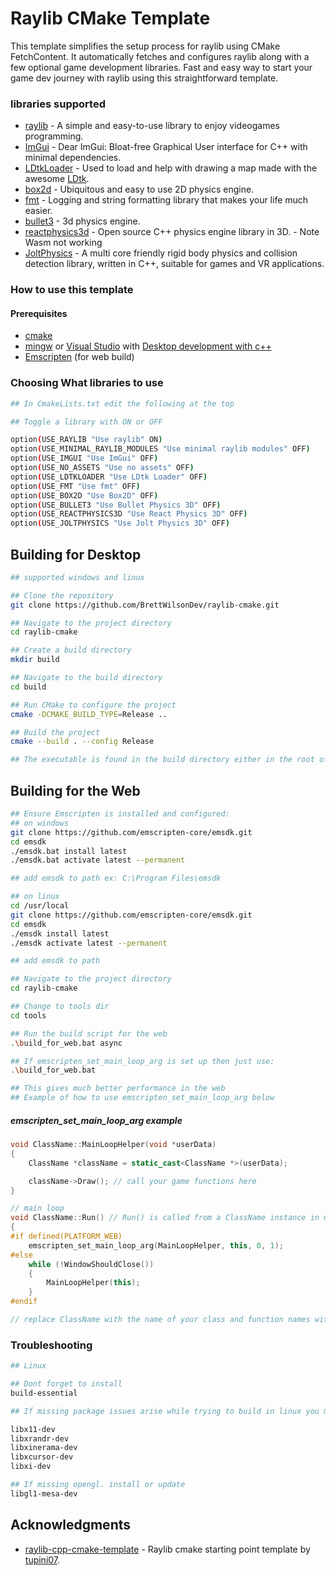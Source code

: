 # Raylib CMake Template

This template simplifies the setup process for raylib using CMake FetchContent. It automatically fetches and configures raylib along with a few optional game development libraries. Fast and easy way to start your game dev journey with raylib using this straightforward template.

### libraries supported

- [raylib](https://github.com/raysan5/raylib) - A simple and easy-to-use library to enjoy videogames programming.
- [ImGui](https://github.com/ocornut/imgui) - Dear ImGui: Bloat-free Graphical User interface for C++ with minimal dependencies.
- [LDtkLoader](https://github.com/Madour/LDtkLoader) - Used to load and help
  with drawing a map made with the awesome [LDtk](https://ldtk.io/).
- [box2d](https://github.com/erincatto/box2d) - Ubiquitous and easy to use 2D
  physics engine.
- [fmt](https://github.com/fmtlib/fmt) - Logging and string formatting library
  that makes your life much easier.
- [bullet3](https://github.com/bulletphysics/bullet3) - 3d physics engine.
- [reactphysics3d](https://github.com/DanielChappuis/ReactPhysics3D) - Open source C++ physics engine library in 3D. - Note Wasm not working
- [JoltPhysics](https://github.com/jrouwe/JoltPhysics) - A multi core friendly rigid body physics and collision detection library, written in C++, suitable for games and VR applications.

### How to use this template

#### Prerequisites
- [cmake](https://cmake.org/)
- [mingw](https://sourceforge.net/projects/mingw-w64/files/Toolchains%20targetting%20Win64/Personal%20Builds/mingw-builds/8.1.0/threads-posix/seh/) or [Visual Studio](https://visualstudio.microsoft.com/) with [Desktop development with c++](https://learn.microsoft.com/en-us/cpp/build/vscpp-step-0-installation?view=msvc-170)
- [Emscripten](https://github.com/emscripten-core/emsdk) (for web build)


### Choosing What libraries to use
```bash
## In CmakeLists.txt edit the following at the top

## Toggle a library with ON or OFF

option(USE_RAYLIB "Use raylib" ON)
option(USE_MINIMAL_RAYLIB_MODULES "Use minimal raylib modules" OFF)
option(USE_IMGUI "Use ImGui" OFF)
option(USE_NO_ASSETS "Use no assets" OFF)
option(USE_LDTKLOADER "Use LDtk Loader" OFF)
option(USE_FMT "Use fmt" OFF)
option(USE_BOX2D "Use Box2D" OFF)
option(USE_BULLET3 "Use Bullet Physics 3D" OFF)
option(USE_REACTPHYSICS3D "Use React Physics 3D" OFF)
option(USE_JOLTPHYSICS "Use Jolt Physics 3D" OFF)

```

## Building for Desktop

```bash
## supported windows and linux

## Clone the repository
git clone https://github.com/BrettWilsonDev/raylib-cmake.git

## Navigate to the project directory
cd raylib-cmake

## Create a build directory
mkdir build

## Navigate to the build directory
cd build

## Run CMake to configure the project
cmake -DCMAKE_BUILD_TYPE=Release ..

## Build the project
cmake --build . --config Release

## The executable is found in the build directory either in the root of the directory or in debug/release file if using msvc
```

## Building for the Web

```bash
## Ensure Emscripten is installed and configured:
## on windows
git clone https://github.com/emscripten-core/emsdk.git
cd emsdk
./emsdk.bat install latest
./emsdk.bat activate latest --permanent

## add emsdk to path ex: C:\Program Files\emsdk

## on linux
cd /usr/local
git clone https://github.com/emscripten-core/emsdk.git
cd emsdk
./emsdk install latest
./emsdk activate latest --permanent

## add emsdk to path

## Navigate to the project directory
cd raylib-cmake

## Change to tools dir
cd tools

## Run the build script for the web
.\build_for_web.bat async

## If emscripten_set_main_loop_arg is set up then just use:
.\build_for_web.bat

## This gives much better performance in the web
## Example of how to use emscripten_set_main_loop_arg below

```
##### emscripten_set_main_loop_arg example

```c++
void ClassName::MainLoopHelper(void *userData)
{
    ClassName *className = static_cast<ClassName *>(userData);

    className->Draw(); // call your game functions here
}

// main loop
void ClassName::Run() // Run() is called from a ClassName instance in main
{
#if defined(PLATFORM_WEB)
    emscripten_set_main_loop_arg(MainLoopHelper, this, 0, 1);
#else
    while (!WindowShouldClose())
    {
        MainLoopHelper(this);
    }
#endif

// replace ClassName with the name of your class and function names with your functions
```

### Troubleshooting

```bash
## Linux

## Dont forget to install
build-essential

## If missing package issues arise while trying to build in linux you may need to install or update the following:

libx11-dev
libxrandr-dev
libxinerama-dev
libxcursor-dev
libxi-dev

## If missing opengl. install or update
libgl1-mesa-dev
```

## Acknowledgments

- [raylib-cpp-cmake-template](https://github.com/tupini07/raylib-cpp-cmake-template) - Raylib cmake starting point template by [tupini07](https://github.com/tupini07).
